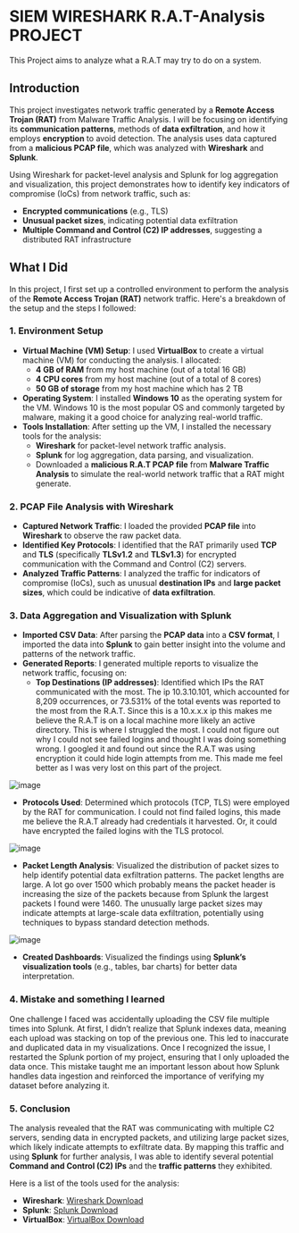# SIEM WIRESHARK R.A.T-Analysis PROJECT
This Project aims to analyze what a R.A.T may try to do on a system.

## Introduction
This project investigates network traffic generated by a **Remote Access Trojan (RAT)** from Malware Traffic Analysis. I will be focusing on identifying its **communication patterns**, methods of **data exfiltration**, and how it employs **encryption** to avoid detection. The analysis uses data captured from a **malicious PCAP file**, which was analyzed with **Wireshark** and **Splunk**.

Using Wireshark for packet-level analysis and Splunk for log aggregation and visualization, this project demonstrates how to identify key indicators of compromise (IoCs) from network traffic, such as:
- **Encrypted communications** (e.g., TLS)
- **Unusual packet sizes**, indicating potential data exfiltration
- **Multiple Command and Control (C2) IP addresses**, suggesting a distributed RAT infrastructure

## What I Did

In this project, I first set up a controlled environment to perform the analysis of the **Remote Access Trojan (RAT)** network traffic. Here's a breakdown of the setup and the steps I followed:

### 1. **Environment Setup**
   - **Virtual Machine (VM) Setup**: I used **VirtualBox** to create a virtual machine (VM) for conducting the analysis. I allocated:
     - **4 GB of RAM** from my host machine (out of a total 16 GB)
     - **4 CPU cores** from my host machine (out of a total of 8 cores)
     - **50 GB of storage** from my host machine which has 2 TB
   - **Operating System**: I installed **Windows 10** as the operating system for the VM. Windows 10 is the most popular OS and commonly targeted by malware, making it a good choice for analyzing real-world traffic.
   - **Tools Installation**: After setting up the VM, I installed the necessary tools for the analysis:
     - **Wireshark** for packet-level network traffic analysis.
     - **Splunk** for log aggregation, data parsing, and visualization.
     - Downloaded a **malicious R.A.T PCAP file** from **Malware Traffic Analysis** to simulate the real-world network traffic that a RAT might generate.

### 2. **PCAP File Analysis with Wireshark**
   - **Captured Network Traffic**: I loaded the provided **PCAP file** into **Wireshark** to observe the raw packet data.
   - **Identified Key Protocols**: I identified that the RAT primarily used **TCP** and **TLS** (specifically **TLSv1.2** and **TLSv1.3**) for encrypted communication with the Command and Control (C2) servers.
   - **Analyzed Traffic Patterns**: I analyzed the traffic for indicators of compromise (IoCs), such as unusual **destination IPs** and **large packet sizes**, which could be indicative of **data exfiltration**.

### 3. **Data Aggregation and Visualization with Splunk**
   - **Imported CSV Data**: After parsing the **PCAP data** into a **CSV format**, I imported the data into **Splunk** to gain better insight into the volume and patterns of the network traffic.
   - **Generated Reports**: I generated multiple reports to visualize the network traffic, focusing on:
     - **Top Destinations (IP addresses)**: Identified which IPs the RAT communicated with the most. The ip 10.3.10.101, which accounted for 8,209 occurrences, or 73.531% of the total events was reported to the most from the R.A.T. Since this is a 10.x.x.x ip this makes me believe the R.A.T is on a local machine more likely an active directory. This is where I struggled the most. I could not figure out why I could not see failed logins and thought I was doing something wrong. I googled it and found out since the R.A.T was using encryption it could hide login attempts from me. This made me feel better as I was very lost on this part of the project.
    
![image](https://github.com/user-attachments/assets/36731461-318b-49de-8e76-4c974f4d4ad2)


- **Protocols Used**: Determined which protocols (TCP, TLS) were employed by the RAT for communication. I could not find failed logins, this made me believe the R.A.T already had credentials it harvested. Or, it could have encrypted the failed logins with the TLS protocol.

![image](https://github.com/user-attachments/assets/5d7b6fc4-76c4-40a9-b196-76685927ea27)

- **Packet Length Analysis**: Visualized the distribution of packet sizes to help identify potential data exfiltration patterns. The packet lengths are large. A lot go over 1500 which probably means the packet header is increasing the size of the packets because from Splunk the largest packets I found were 1460. The unusually large packet sizes may indicate attempts at large-scale data exfiltration, potentially using techniques to bypass standard detection methods.

![image](https://github.com/user-attachments/assets/af7a9a94-f06c-487d-a436-0ae3eb7e9980)

- **Created Dashboards**: Visualized the findings using **Splunk’s visualization tools** (e.g., tables, bar charts) for better data interpretation.

### 4. **Mistake and something I learned**
One challenge I faced was accidentally uploading the CSV file multiple times into Splunk. At first, I didn’t realize that Splunk indexes data, meaning each upload was stacking on top of the previous one. This led to inaccurate and duplicated data in my visualizations. Once I recognized the issue, I restarted the Splunk portion of my project, ensuring that I only uploaded the data once. This mistake taught me an important lesson about how Splunk handles data ingestion and reinforced the importance of verifying my dataset before analyzing it.

### 5. **Conclusion**
The analysis revealed that the RAT was communicating with multiple C2 servers, sending data in encrypted packets, and utilizing large packet sizes, which likely indicate attempts to exfiltrate data. By mapping this traffic and using **Splunk** for further analysis, I was able to identify several potential **Command and Control (C2) IPs** and the **traffic patterns** they exhibited.

Here is a list of the tools used for the analysis:

- **Wireshark**: [Wireshark Download](https://www.wireshark.org/download.html)
- **Splunk**: [Splunk Download](https://www.splunk.com/en_us/download.html)
- **VirtualBox**: [VirtualBox Download](https://www.virtualbox.org/wiki/Downloads)

 
